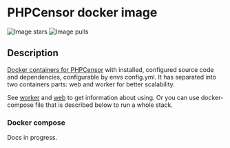 # PHPCensor docker image
![Image stars](https://img.shields.io/docker/stars/ket4yii/php-censor.svg)
![Image pulls](https://img.shields.io/docker/pulls/ket4yii/php-censor.svg)

## Description

[Docker containers for PHPCensor](https://hub.docker.com/r/ket4yii/php-censor/) with installed, configured source code 
and dependencies, configurable by envs config.yml. It has separated into two containers parts: web and worker for better scalability.

See [worker](https://github.com/ket4yii/docker-php-censor/tree/master/worker) and [web](https://github.com/ket4yii/docker-php-censor/tree/master/web) to get information about using. Or you can use docker-compose file that is described below to run a whole stack.

### Docker compose

Docs in progress.
